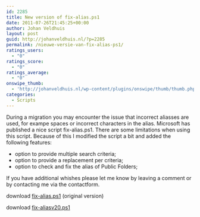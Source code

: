 ```yaml
---
id: 2285
title: New version of fix-alias.ps1
date: 2011-07-26T21:45:25+00:00
author: Johan Veldhuis
layout: post
guid: http://johanveldhuis.nl/?p=2285
permalink: /nieuwe-versie-van-fix-alias-ps1/
ratings_users:
  - "0"
ratings_score:
  - "0"
ratings_average:
  - "0"
onswipe_thumb:
  - 'http://johanveldhuis.nl/wp-content/plugins/onswipe/thumb/thumb.php?src=http://johanveldhuis.nl/wp-content/plugins/sociable-zyblog-edition/images/digg.png&amp;w=600&amp;h=800&amp;zc=1&amp;q=75&amp;f=0'
categories:
  - Scripts
---
```

During a migration you may encounter the issue that incorrect aliasses are used, for exampe spaces or incorrect characters in the alias. Microsoft has published a nice script fix-alias.ps1. There are some limitations when using this script. Because of this I modified the script a bit and added the following features:

  * option to provide multiple search criteria;
  * option to provide a replacement per criteria;
  * option to check and fix the alias of Public Folders;

If you have additional whishes please let me know by leaving a comment or by contacting me via the contactform.

download <a href="http://gallery.technet.microsoft.com/scriptcenter/411aec4e-8c01-4594-b993-fbd968f15399" target="_blank">fix-alias.ps1</a> (original version)
  
download <a href="http://www.johanveldhuis.nl/tools/scripts/fix-aliasv20.ps1" target="_blank">fix-aliasv20.ps1</a>